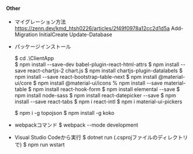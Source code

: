 
#### Other

- マイグレーション方法
  https://zenn.dev/kmd_htsh0226/articles/2f49f0978a12cc2d1d5a
  Add-Migration InitialCreate
  Update-Database

- パッケージインストール

  $ cd .\ClientApp\
  $ npm install --save-dev babel-plugin-react-html-attrs
  $ npm install --save react-chartjs-2 chart.js
  $ npm install chartjs-plugin-datalabels
  $ npm install --save react-bootstrap-table-next
  $ npm install @material-ui/core
  $ npm install @material-ui/icons
  % npm install --save material-table
  $ npm install react-hook-form
  $ npm install elemental --save
  $ npm install node-sass
  $ npm install react-datepicker --save
  $ npm install --save react-tabs
  $ npm i react-intl
  $ npm i material-ui-pickers

  $ npm i -g topojson
  $ npm install -g koko

- webpackコマンド
  $ webpack --mode development

- Visual Studio Codeから実行
  $ dotnet run (.csprojファイルのディレクトリで)
  $ npm run wstart

